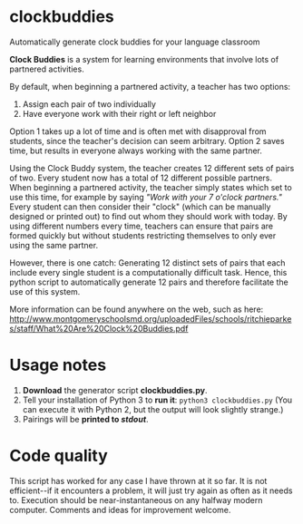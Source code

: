 # clockbuddies
Automatically generate clock buddies for your language classroom

**Clock Buddies** is a system for learning environments that involve lots of partnered activities.

By default, when beginning a partnered activity, a teacher has two options:
1. Assign each pair of two individually
2. Have everyone work with their right or left neighbor

Option 1 takes up a lot of time and is often met with disapproval from students, since the teacher's decision can seem arbitrary. Option 2 saves time, but results in everyone always working with the same partner.

Using the Clock Buddy system, the teacher creates 12 different sets of pairs of two. Every student now has a total of 12 different possible partners. When beginning a partnered activity, the teacher simply states which set to use this time, for example by saying *"Work with your 7 o'clock partners."* Every student can then consider their "clock" (which can be manually designed or printed out) to find out whom they should work with today. By using different numbers every time, teachers can ensure that pairs are formed quickly but without students restricting themselves to only ever using the same partner.

However, there is one catch: Generating 12 distinct sets of pairs that each include every single student is a computationally difficult task. Hence, this python script to automatically generate 12 pairs and therefore facilitate the use of this system.

More information can be found anywhere on the web, such as here: http://www.montgomeryschoolsmd.org/uploadedFiles/schools/ritchieparkes/staff/What%20Are%20Clock%20Buddies.pdf

# Usage notes
1. **Download** the generator script **clockbuddies.py**.
2. Tell your installation of Python 3 to **run it**: `python3 clockbuddies.py`
(You can execute it with Python 2, but the output will look slightly strange.)
3. Pairings will be **printed to *stdout***.

# Code quality
This script has worked for any case I have thrown at it so far. It is not efficient--if it encounters a problem, it will just try again as often as it needs to. Execution should be near-instantaneous on any halfway modern computer.
Comments and ideas for improvement welcome.
